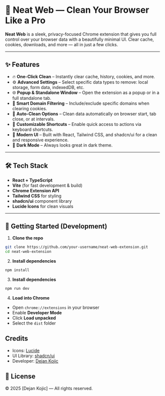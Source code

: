 # 🧹 Neat Web — Clean Your Browser Like a Pro

**Neat Web** is a sleek, privacy-focused Chrome extension that gives you full control over your browser data with a beautifully minimal UI. Clear cache, cookies, downloads, and more — all in just a few clicks.

---

## ✨ Features

- 🔥 **One-Click Clean** – Instantly clear cache, history, cookies, and more.
- ⚙️ **Advanced Settings** – Select specific data types to remove: local storage, form data, indexedDB, etc.
- 🌐 **Popup & Standalone Window** – Open the extension as a popup or in a full standalone tab.
- 🧠 **Smart Domain Filtering** – Include/exclude specific domains when clearing cookies.
- 🧽 **Auto-Clean Options** – Clean data automatically on browser start, tab close, or at intervals.
- 🎯 **Customizable Shortcuts** – Enable quick access to actions via keyboard shortcuts.
- 🧩 **Modern UI** – Built with React, Tailwind CSS, and shadcn/ui for a clean and responsive experience.
- 🌙 **Dark Mode** – Always looks great in dark theme.

---

## 🛠️ Tech Stack

- **React + TypeScript**
- **Vite** (for fast development & build)
- **Chrome Extension API**
- **Tailwind CSS** for styling
- **shadcn/ui** component library
- **Lucide Icons** for clean visuals

---

## 🚀 Getting Started (Development)

1. **Clone the repo**

```bash
git clone https://github.com/your-username/neat-web-extension.git
cd neat-web-extension
```
2. **Install dependencies**

```bash
npm install
```

3. **Install dependencies**

```bash
npm run dev
```

4. **Load into Chrome**

- Open `chrome://extensions` in your browser
- Enable **Developer Mode**
- Click **Load unpacked**
- Select the `dist` folder


## Credits

- Icons: [Lucide](https://lucide.dev/)
- UI Library: [shadcn/ui](https://ui.shadcn.com/)
- Developer: [Dejan Kojic](https://github.com/dejankojic)



## 📄 License

© 2025 [Dejan Kojic] — All rights reserved.
